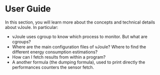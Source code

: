 # User Guide

In this section, you will learn more about the concepts and technical details about vJoule. In particular:
- vJoule uses cgroup to know which process to monitor. But what are cgroups?
- Where are the main configuration files of vJoule? Where to find the different energy consumption estimations?
- How can I fetch results from within a program?
- A another formula (the dumping formula), used to print directly the performances counters the sensor fetch.